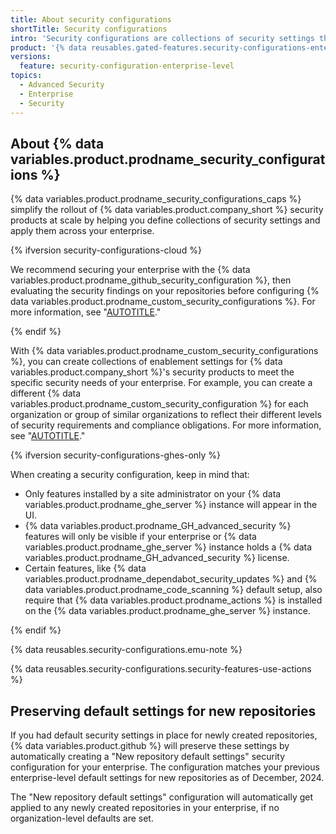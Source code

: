 ```yaml
---
title: About security configurations
shortTitle: Security configurations
intro: 'Security configurations are collections of security settings that you can apply across your enterprise.'
product: '{% data reusables.gated-features.security-configurations-enterprise %}'
versions:
  feature: security-configuration-enterprise-level
topics:
  - Advanced Security
  - Enterprise
  - Security
---
```


## About {% data variables.product.prodname_security_configurations %}

{% data variables.product.prodname_security_configurations_caps %} simplify the rollout of {% data variables.product.company_short %} security products at scale by helping you define collections of security settings and apply them across your enterprise.

{% ifversion security-configurations-cloud %}

We recommend securing your enterprise with the {% data variables.product.prodname_github_security_configuration %}, then evaluating the security findings on your repositories before configuring {% data variables.product.prodname_custom_security_configurations %}. For more information, see "[AUTOTITLE](/admin/managing-code-security/securing-your-enterprise/applying-the-github-recommended-security-configuration-to-your-enterprise)."

{% endif %}

With {% data variables.product.prodname_custom_security_configurations %}, you can create collections of enablement settings for {% data variables.product.company_short %}'s security products to meet the specific security needs of your enterprise. For example, you can create a different {% data variables.product.prodname_custom_security_configuration %} for each organization or group of similar organizations to reflect their different levels of security requirements and compliance obligations. For more information, see "[AUTOTITLE](/admin/managing-code-security/securing-your-enterprise/creating-a-custom-security-configuration-for-your-enterprise)."

{% ifversion security-configurations-ghes-only %}

When creating a security configuration, keep in mind that:
* Only features installed by a site administrator on your {% data variables.product.prodname_ghe_server %} instance will appear in the UI.
* {% data variables.product.prodname_GH_advanced_security %} features will only be visible if your enterprise or {% data variables.product.prodname_ghe_server %} instance holds a {% data variables.product.prodname_GH_advanced_security %} license.
* Certain features, like {% data variables.product.prodname_dependabot_security_updates %} and {% data variables.product.prodname_code_scanning %} default setup, also require that {% data variables.product.prodname_actions %} is installed on the {% data variables.product.prodname_ghe_server %} instance.

{% endif %}

{% data reusables.security-configurations.emu-note %}

{% data reusables.security-configurations.security-features-use-actions %}

## Preserving default settings for new repositories

If you had default security settings in place for newly created repositories, {% data variables.product.github %} will preserve these settings by automatically creating a "New repository default settings" security configuration for your enterprise. The configuration matches your previous enterprise-level default settings for new repositories as of December, 2024.

The "New repository default settings" configuration will automatically get applied to any newly created repositories in your enterprise, if no organization-level defaults are set.
